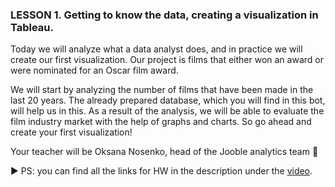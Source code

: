 ### LESSON 1. Getting to know the data, creating a visualization in Tableau.

Today we will analyze what a data analyst does, and in practice we will create our first visualization.
Our project is films that either won an award or were nominated for an Oscar film award.

We will start by analyzing the number of films that have been made in the last 20 years. The already prepared database, which you will find in this bot, will help us in this. As a result of the analysis, we will be able to evaluate the film industry market with the help of graphs and charts. So go ahead and create your first visualization!

Your teacher will be Oksana Nosenko, head of the Jooble analytics team 🙌

▶️ PS: you can find all the links for HW in the description under the [video](https://www.youtube.com/watch?v=sAk-0R2RmF4).